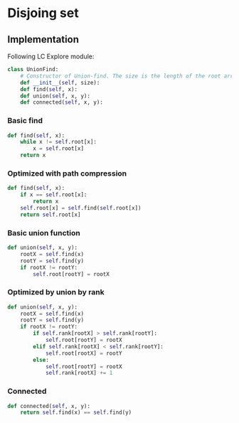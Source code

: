 # Disjoing set

## Implementation 
Following LC Explore module:

```Python
class UnionFind:
    # Constructor of Union-find. The size is the length of the root array.
    def __init__(self, size):
    def find(self, x):
    def union(self, x, y):
    def connected(self, x, y):
```

### Basic find
```Python
def find(self, x):
    while x != self.root[x]:
        x = self.root[x]
    return x
```

### Optimized with path compression
```Python
def find(self, x):
    if x == self.root[x]:
        return x
    self.root[x] = self.find(self.root[x])
    return self.root[x]
```

### Basic union function
```Python
def union(self, x, y):
    rootX = self.find(x)
    rootY = self.find(y)
    if rootX != rootY:
        self.root[rootY] = rootX
```

### Optimized by union by rank
```Python
def union(self, x, y):
    rootX = self.find(x)
    rootY = self.find(y)
    if rootX != rootY:
        if self.rank[rootX] > self.rank[rootY]:
            self.root[rootY] = rootX
        elif self.rank[rootX] < self.rank[rootY]:
            self.root[rootX] = rootY
        else:
            self.root[rootY] = rootX
            self.rank[rootX] += 1
```

### Connected
```Python
def connected(self, x, y):
    return self.find(x) == self.find(y)
```

